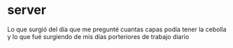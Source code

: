 server
======

Lo que surgió del día que me pregunté cuantas capas podía tener la cebolla
y lo que fué surgiendo de mis días porteriores de trabajo diario
